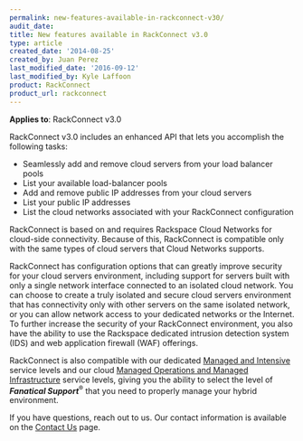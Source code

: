 ```yaml
---
permalink: new-features-available-in-rackconnect-v30/
audit_date:
title: New features available in RackConnect v3.0
type: article
created_date: '2014-08-25'
created_by: Juan Perez
last_modified_date: '2016-09-12'
last_modified_by: Kyle Laffoon
product: RackConnect
product_url: rackconnect
---
```


**Applies to**: RackConnect v3.0

RackConnect v3.0 includes an enhanced API that lets you accomplish the
following tasks:

-   Seamlessly add and remove cloud servers from your load balancer
    pools
-   List your available load-balancer pools
-   Add and remove public IP addresses from your cloud servers
-   List your public IP addresses
-   List the cloud networks associated with your RackConnect
    configuration

RackConnect is based on and requires Rackspace Cloud Networks for
cloud-side connectivity. Because of this, RackConnect is compatible only
with the same types of cloud servers that Cloud Networks supports.

RackConnect has configuration options that can greatly improve security
for your cloud servers environment, including support for servers built
with only a single network interface connected to an isolated cloud
network. You can choose to create a truly isolated and secure cloud
servers environment that has connectivity only with other servers on the
same isolated network, or you can allow network access to your dedicated
networks or the Internet. To further increase the security of your
RackConnect environment, you also have the ability to use the Rackspace
dedicated intrusion detection system (IDS) and web application firewall
(WAF) offerings.

RackConnect is also compatible with our dedicated [Managed and
Intensive](http://www.rackspace.com/dedicated-servers/service-levels) service
levels and our cloud [Managed Operations and Managed
Infrastructure](http://www.rackspace.com/cloud/compare-service-levels) service levels,
giving you the ability to select the level of ***Fanatical Support***<sup>&reg;</sup> that
you need to properly manage your hybrid environment.

If you have questions, reach out to us. Our contact information
is available on the [Contact Us](/how-to/support) page.

